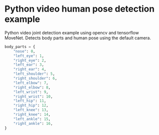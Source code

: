 # Python video human pose detection example
Python video joint detection example using opencv and tensorflow MoveNet.
Detects body parts and human pose using the default camera.

```python
body_parts = {
    "nose": 0,
    "left_eye": 1,
    "right_eye": 2,
    "left_ear": 3,
    "right_ear": 4,
    "left_shoulder": 5,
    "right_shoulder": 6,
    "left_elbow": 7,
    "right_elbow": 8,
    "left_wrist": 9,
    "right_wrist": 10,
    "left_hip": 11,
    "right_hip": 12,
    "left_knee": 13,
    "right_knee": 14,
    "left_ankle": 15,
    "right_ankle": 16,
}
